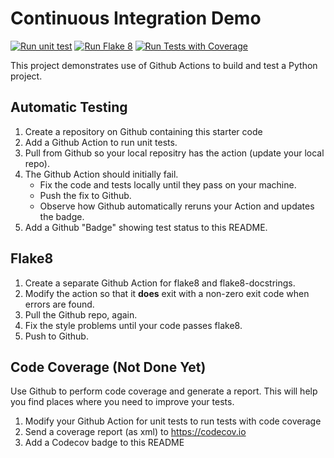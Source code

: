 Continuous Integration Demo
===========================
[![Run unit test](https://github.com/Thanawas-Sirilertsathit/ci-demo/actions/workflows/python-unittest.yml/badge.svg)](https://github.com/Thanawas-Sirilertsathit/ci-demo/actions/workflows/python-unittest.yml)
[![Run Flake 8](https://github.com/Thanawas-Sirilertsathit/ci-demo/actions/workflows/run-flake8.yml/badge.svg)](https://github.com/Thanawas-Sirilertsathit/ci-demo/actions/workflows/run-flake8.yml)
[![Run Tests with Coverage](https://github.com/Thanawas-Sirilertsathit/ci-demo/actions/workflows/coverage.yml/badge.svg)](https://github.com/Thanawas-Sirilertsathit/ci-demo/actions/workflows/coverage.yml)

This project demonstrates use of Github Actions to build and test a Python project.  

## Automatic Testing

1. Create a repository on Github containing this starter code
2. Add a Github Action to run unit tests.
3. Pull from Github so your local repositry has the action (update your local repo).
4. The Github Action should initially fail.
   - Fix the code and tests locally until they pass on your machine.
   - Push the fix to Github.
   - Observe how Github automatically reruns your Action and updates the badge.
5. Add a Github "Badge" showing test status to this README.


## Flake8

1. Create a separate Github Action for flake8 and flake8-docstrings.
2. Modify the action so that it **does** exit with a non-zero exit code when errors are found.
3. Pull the Github repo, again.
4. Fix the style problems until your code passes flake8.
5. Push to Github.

## Code Coverage (Not Done Yet)

Use Github to perform code coverage and generate a report.
This will help you find places where you need to improve your tests.

1. Modify your Github Action for unit tests to run tests with code coverage
2. Send a coverage report (as xml) to <https://codecov.io>
3. Add a Codecov badge to this README


